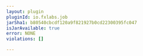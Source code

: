 ```yaml
---
layout: plugin
pluginId: io.fxlabs.job
jarSha1: b80540cbcdf120a9f821927b0cd22300395fc047
isJarAvailable: true
error: NONE
violations: []

---
```

